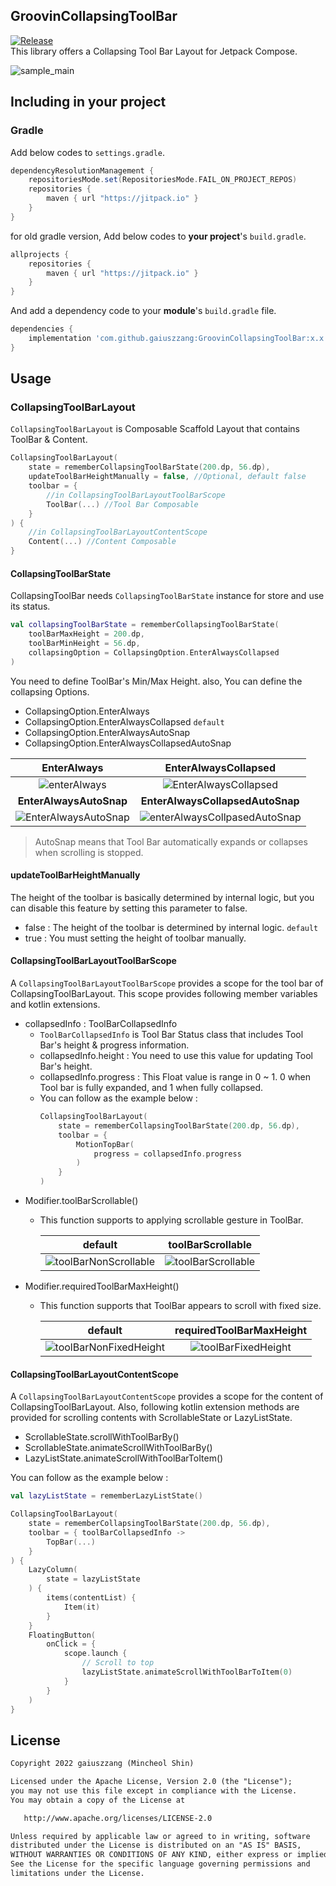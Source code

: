## GroovinCollapsingToolBar
[![Release](https://jitpack.io/v/gaiuszzang/GroovinCollapsingToolBar.svg)](https://jitpack.io/#gaiuszzang/GroovinCollapsingToolBar)  
This library offers a Collapsing Tool Bar Layout for Jetpack Compose.

![sample_main](https://github.com/gaiuszzang/GroovinCollapsingToolBar/assets/15318053/78f030b5-a416-4cfc-9b33-253f3b51ab9e)

## Including in your project
### Gradle
Add below codes to `settings.gradle`.
```gradle
dependencyResolutionManagement {
    repositoriesMode.set(RepositoriesMode.FAIL_ON_PROJECT_REPOS)
    repositories {
        maven { url "https://jitpack.io" }
    }
}
```
for old gradle version, Add below codes to **your project**'s `build.gradle`.
```gradle
allprojects {
    repositories {
        maven { url "https://jitpack.io" }
    }
}
```

And add a dependency code to your **module**'s `build.gradle` file.
```gradle
dependencies {
    implementation 'com.github.gaiuszzang:GroovinCollapsingToolBar:x.x.x'
}
```


## Usage
### CollapsingToolBarLayout
`CollapsingToolBarLayout` is Composable Scaffold Layout that contains ToolBar & Content.
```kotlin
CollapsingToolBarLayout(
    state = rememberCollapsingToolBarState(200.dp, 56.dp),
    updateToolBarHeightManually = false, //Optional, default false
    toolbar = {
        //in CollapsingToolBarLayoutToolBarScope
        ToolBar(...) //Tool Bar Composable
    }
) {
    //in CollapsingToolBarLayoutContentScope
    Content(...) //Content Composable
}
```

#### CollapsingToolBarState
CollapsingToolBar needs `CollapsingToolBarState` instance for store and use its status.
```kotlin
val collapsingToolBarState = rememberCollapsingToolBarState(
    toolBarMaxHeight = 200.dp,
    toolBarMinHeight = 56.dp,
    collapsingOption = CollapsingOption.EnterAlwaysCollapsed
)
```
You need to define ToolBar's Min/Max Height. also, You can define the collapsing Options.
 - CollapsingOption.EnterAlways
 - CollapsingOption.EnterAlwaysCollapsed `default`
 - CollapsingOption.EnterAlwaysAutoSnap
 - CollapsingOption.EnterAlwaysCollapsedAutoSnap

|                                                          EnterAlways                                                          |                                                          EnterAlwaysCollapsed                                                          |
|:-----------------------------------------------------------------------------------------------------------------------------:|:--------------------------------------------------------------------------------------------------------------------------------------:|
|     ![enterAlways](https://user-images.githubusercontent.com/15318053/210083650-d1ed6547-722b-4a96-ba7c-5da482576019.gif)     |     ![EnterAlwaysCollapsed](https://user-images.githubusercontent.com/15318053/210083690-2ce4647c-1559-4394-9f4c-5d09c67de522.gif)     |
|                                                    **EnterAlwaysAutoSnap**                                                    |                                                    **EnterAlwaysCollapsedAutoSnap**                                                    |
| ![EnterAlwaysAutoSnap](https://user-images.githubusercontent.com/15318053/210083656-62fb23a3-a720-405e-b6b9-393c4c570012.gif) | ![enterAlwaysCollpasedAutoSnap](https://user-images.githubusercontent.com/15318053/210083692-f8d4e4ab-b36f-4f9c-ba38-b794ee064163.gif) |

>AutoSnap means that Tool Bar automatically expands or collapses when scrolling is stopped.


#### updateToolBarHeightManually
The height of the toolbar is basically determined by internal logic, but you can disable this feature by setting this parameter to false.
 - false : The height of the toolbar is determined by internal logic. `default`
 - true : You must setting the height of toolbar manually.


#### CollapsingToolBarLayoutToolBarScope
A `CollapsingToolBarLayoutToolBarScope` provides a scope for the tool bar of CollapsingToolBarLayout.
This scope provides following member variables and kotlin extensions.
 - collapsedInfo : ToolBarCollapsedInfo
   - `ToolBarCollapsedInfo` is Tool Bar Status class that includes Tool Bar's height & progress information.
   - collapsedInfo.height : You need to use this value for updating Tool Bar's height.
   - collapsedInfo.progress : This Float value is range in 0 ~ 1. 0 when Tool bar is fully expanded, and 1 when fully collapsed.
   - You can follow as the example below :
     ```kotlin
     CollapsingToolBarLayout(
         state = rememberCollapsingToolBarState(200.dp, 56.dp),
         toolbar = {
             MotionTopBar(
                 progress = collapsedInfo.progress
             )
         }
     )
     ```
 - Modifier.toolBarScrollable()
   - This function supports to applying scrollable gesture in ToolBar.

     |                                                                default                                                               |                                                         toolBarScrollable                                                         |
     |:------------------------------------------------------------------------------------------------------------------------------------:|:---------------------------------------------------------------------------------------------------------------------------------:|
     | ![toolBarNonScrollable](https://github.com/gaiuszzang/GroovinCollapsingToolBar/assets/15318053/71894902-6a02-4643-bc4a-28241a8b3780) | ![toolBarScrollable](https://github.com/gaiuszzang/GroovinCollapsingToolBar/assets/15318053/6b264e5f-b5b0-41d5-8924-5390995f500f) |
 - Modifier.requiredToolBarMaxHeight()
   - This function supports that ToolBar appears to scroll with fixed size.

     |                                                                default                                                                |                                                      requiredToolBarMaxHeight                                                      |
     |:-------------------------------------------------------------------------------------------------------------------------------------:|:----------------------------------------------------------------------------------------------------------------------------------:|
     | ![toolBarNonFixedHeight](https://github.com/gaiuszzang/GroovinCollapsingToolBar/assets/15318053/1a9d5e04-eb84-44cb-aa86-2206180ad4f9) | ![toolBarFixedHeight](https://github.com/gaiuszzang/GroovinCollapsingToolBar/assets/15318053/c2f4391d-c90b-4630-9a9a-5bb3bc4c9911) |

  
#### CollapsingToolBarLayoutContentScope
A `CollapsingToolBarLayoutContentScope` provides a scope for the content of CollapsingToolBarLayout.
Also, following kotlin extension methods are provided for scrolling contents with ScrollableState or LazyListState.
 - ScrollableState.scrollWithToolBarBy()
 - ScrollableState.animateScrollWithToolBarBy()
 - LazyListState.animateScrollWithToolBarToItem()

You can follow as the example below :
```kotlin
val lazyListState = rememberLazyListState()

CollapsingToolBarLayout(
    state = rememberCollapsingToolBarState(200.dp, 56.dp),
    toolbar = { toolBarCollapsedInfo ->
        TopBar(...)
    }
) {
    LazyColumn(
        state = lazyListState
    ) {
        items(contentList) {
            Item(it)
        }
    }
    FloatingButton(
        onClick = {
            scope.launch {
                // Scroll to top
                lazyListState.animateScrollWithToolBarToItem(0)
            }
        }
    )
}
```
  
  

## License
```xml
Copyright 2022 gaiuszzang (Mincheol Shin)

Licensed under the Apache License, Version 2.0 (the "License");
you may not use this file except in compliance with the License.
You may obtain a copy of the License at

   http://www.apache.org/licenses/LICENSE-2.0

Unless required by applicable law or agreed to in writing, software
distributed under the License is distributed on an "AS IS" BASIS,
WITHOUT WARRANTIES OR CONDITIONS OF ANY KIND, either express or implied.
See the License for the specific language governing permissions and
limitations under the License.
```
